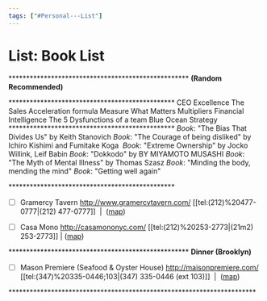 ```yaml
---
tags: ["#Personal---List"]
---
```

# List: Book List

\*\*\*\*\*\*\*\*\*\*\*\*\*\*\*\*\*\*\*\*\*\*\*\*\*\*\*\*\*\*\*\*\*\*\*\*\*\*\*\*\*\*\*\*\*\*\*\*\*\*\*
**(Random Recommended)**

\*\*\*\*\*\*\*\*\*\*\*\*\*\*\*\*\*\*\*\*\*\*\*\*\*\*\*\*\*\*\*\*\*\*\*\*\*\*\*\*\*\*\*\*\*\*\*
CEO Excellence
The Sales Acceleration formula
Measure What Matters
Multipliers
Financial Intelligence
The 5 Dysfunctions of a team
Blue Ocean Strategy
\*\*\*\*\*\*\*\*\*\*\*\*\*\*\*\*\*\*\*\*\*\*\*\*\*\*\*\*\*\*\*\*\*\*\*\*\*\*\*\*\*\*\*\*\*\*\*
_Book_: "The Bias That Divides Us" by Keith Stanovich
_Book_: "The Courage of being disliked" by Ichiro Kishimi and Fumitake Koga 
_Book_: "Extreme Ownership" by Jocko Willink, Leif Babin
_Book_: "Dokkodo" by BY MIYAMOTO MUSASHI
_Book_: "The Myth of Mental Illness" by Thomas Szasz
_Book_: "Minding the body, mending the mind"
_Book_: "Getting well again"

\*\*\*\*\*\*\*\*\*\*\*\*\*\*\*\*\*\*\*\*\*\*\*\*\*\*\*\*\*\*\*\*\*\*\*\*\*\*\*\*\*\*\*\*\*\*\*
- [ ] Gramercy Tavern
<http://www.gramercytavern.com/>
[[tel:(212)%20477-0777|(212) 477-0777]]  |  ([map](https://www.google.com/maps/place/42+E+20th+St,+New+York,+NY+10003/@40.7383813,-73.9884631,17z/data=!3m1!4b1!4m2!3m1!1s0x89c259a18206a9d5:0x369619008138756?hl=en))

- [ ] Casa Mono
<http://casamononyc.com/>
[[tel:(212)%20253-2773|(21m2) 253-2773]] | ([map](https://www.google.com/maps/place/125+E+17th+St,+New+York,+NY+10003/@40.7358702,-73.9914092,16z/data=!4m2!3m1!1s0x89c2599f621c854d:0x212421d5fd50f3b8))

\*\*\*\*\*\*\*\*\*\*\*\*\*\*\*\*\*\*\*\*\*\*\*\*\*\*\*\*\*\*\*\*\*\*\*\*\*\*\*\*\*\*\*\*\*\*\*\*\*\*\*
**Dinner (Brooklyn)**

- [ ] Mason Premiere (Seafood & Oyster House)
<http://maisonpremiere.com/>
[[tel:(347)%20335-0446;103|(347) 335-0446 (ext 103)]]  |  ([map](https://www.google.com/maps/place/298+Bedford+Ave,+Brooklyn,+NY+11211/@40.7142634,-73.9616503,17z/data=!3m1!4b1!4m2!3m1!1s0x89c259604f86f55b:0xa3d8349d98be99ca?hl=en))

\*\*\*\*\*\*\*\*\*\*\*\*\*\*\*\*\*\*\*\*\*\*\*\*\*\*\*\*\*\*\*\*\*\*\*\*\*\*\*\*\*\*\*\*\*\*\*\*\*\*\*\*\*\*\*\*\*\*\*\*\*\*\*\*\*\*\*\*\*\*
